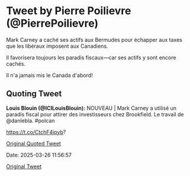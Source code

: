 # Tweet by Pierre Poilievre (@PierrePoilievre)

Mark Carney a caché ses actifs aux Bermudes pour échapper aux taxes que les libéraux imposent aux Canadiens.

Il favorisera toujours les paradis fiscaux—car ses actifs y sont encore cachés.

Il n'a jamais mis le Canada d'abord!

## Quoting Tweet

**Louis Blouin (@ICILouisBlouin):** NOUVEAU | Mark Carney a utilisé un paradis fiscal pour attirer des investisseurs chez Brookfield. Le travail de ⁦@danlebla⁩. #polcan 

https://t.co/CtchF4jpyb?

[Original Quoted Tweet](https://x.com/ICILouisBlouin/status/1904845508801110464)

Date: 2025-03-26 11:56:57

[Original Tweet](https://x.com/PierrePoilievre/status/1904865150303109537)
